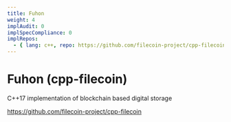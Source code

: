 ```yaml
---
title: Fuhon
weight: 4
implAudit: 0
implSpecCompliance: 0
implRepos: 
  - { lang: c++, repo: https://github.com/filecoin-project/cpp-filecoin }
---
```


# Fuhon (cpp-filecoin)

C++17 implementation of blockchain based digital storage

https://github.com/filecoin-project/cpp-filecoin